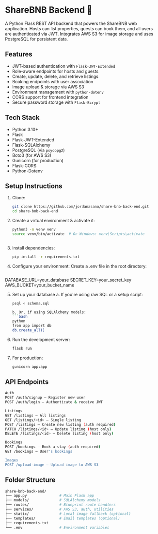 # ShareBNB Backend 🏨

A Python Flask REST API backend that powers the ShareBNB web application. Hosts can list properties, guests can book them, and all users are authenticated via JWT. Integrates AWS S3 for image storage and uses PostgreSQL for persistent data.

## Features

- JWT-based authentication with `Flask-JWT-Extended`
- Role-aware endpoints for hosts and guests
- Create, update, delete, and retrieve listings
- Booking endpoints with user association
- Image upload & storage via AWS S3
- Environment management with `python-dotenv`
- CORS support for frontend integration
- Secure password storage with `Flask-Bcrypt`

## Tech Stack

- Python 3.10+
- Flask
- Flask-JWT-Extended
- Flask-SQLAlchemy
- PostgreSQL (via `psycopg2`)
- Boto3 (for AWS S3)
- Gunicorn (for production)
- Flask-CORS
- Python-Dotenv

## Setup Instructions

1. Clone:
   ```bash
   git clone https://github.com/jordanasano/share-bnb-back-end.git
   cd share-bnb-back-end

2. Create a virtual environment & activate it:
   ```bash
   python3 -m venv venv
   source venv/bin/activate  # On Windows: venv\Scripts\activate
  
3. Install dependencies:
   ```bash
   pip install -r requirements.txt

4. Configure your environment:
   Create a .env file in the root directory:
   ```bash
  DATABASE_URL=your_database
  SECRET_KEY=your_secret_key
  AWS_BUCKET=your_bucket_name
  
  5. Set up your database
     a. If you're using raw SQL or a setup script:
        ```bash
        psql < schema.sql
     
     b. Or, if using SQLAlchemy models:
        ```bash
        python
        from app import db
        db.create_all()
  
6. Run the development server:
   ```bash
   flask run
   
7. For production:
   ```bash
   gunicorn app:app
   
## API Endpoints
```bash
Auth
POST /auth/signup – Register new user
POST /auth/login – Authenticate & receive JWT

Listings
GET /listings – All listings
GET /listings/<id> – Single listing
POST /listings – Create new listing (auth required)
PATCH /listings/<id> – Update listing (host only)
DELETE /listings/<id> – Delete listing (host only)

Bookings
POST /bookings – Book a stay (auth required)
GET /bookings – User's bookings

Images
POST /upload-image – Upload image to AWS S3
```

## Folder Structure
```graphql
share-bnb-back-end/
├── app.py               # Main Flask app
├── models/              # SQLAlchemy models
├── routes/              # Blueprint route handlers
├── services/            # AWS S3, auth, utilities
├── static/              # Local image fallback (optional)
├── templates/           # Email templates (optional)
├── requirements.txt
└── .env                 # Environment variables
```
